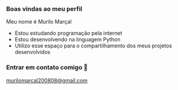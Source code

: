 ### Boas vindas ao meu perfil

Meu nome é Murilo Marçal

- Estou estudando programação pela internet
- Estou desenvolvendo na linguagem Python
- Utilizo esse espaço para o compartilhamento dos meus projetos desenvolvidos

### Entrar em contato comigo 📮

murilomarcal200808@gmail.com
